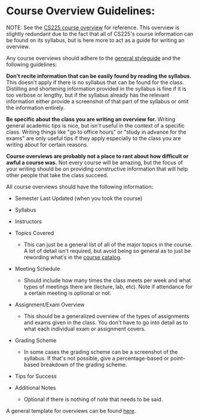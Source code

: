 # Course Overview Guidelines:

NOTE: See the [CS225 course overview](https://github.com/mersaults/uiuc-cs-wiki/blob/main/guide/courseoverviews/cs225.md) for reference. This overview is slightly redundant due to the fact that all of CS225's course information can be found on its syllabus, but is here more to act as a guide for writing an overview.

Any course overviews should adhere to the [general styleguide](https://github.com/mersaults/uiuc-cs-wiki/blob/main/styleguides/styleguide.md) and the following guidelines:

**Don't recite information that can be easily found by reading the syllabus.** This doesn't apply if there is no syllabus that can be found for the class. Distilling and shortening information provided in the syllabus is fine if it is too verbose or lengthy, but if the syllabus already has the relevant information either provide a screenshot of that part of the syllabus or omit the information entirely.

**Be specific about the class you are writing an overview for.** Writing general academic tips is nice, but isn't useful in the context of a specific class. Writing things like "go to office hours" or "study in advance for the exams" are only useful tips if they apply especially to the class you are writing about for certain reasons.

**Course overviews are probably not a place to rant about how difficult or awful a course was.** Not every course will be amazing, but the focus of your writing should be on providing constructive information that will help other people that take the class succeed.

All course overviews should have the following information:

* Semester Last Updated (when you took the course)

* Syllabus

* Instructors

* Topics Covered
  * This can just be a general list of all of the major topics in the course. A lot of detail isn't required, but avoid being so general as to just be rewording what's in the [course catalog](http://catalog.illinois.edu/courses-of-instruction/cs/).
  
* Meeting Schedule
  * Should include how many times the class meets per week and what types of meetings there are (lecture, lab, etc). Note if attendance for a certain meeting is optional or not.
  
* Assignment/Exam Overview
  * This should be a generalized overview of the types of assignments and exams given in the class. You don't have to go into detail as to what each individual exam or assignment covers.

* Grading Scheme
  * In some cases the grading scheme can be a screenshot of the syllabus. If that's not possible, give a percentage-based or point-based breakdown of the grading scheme.

* Tips for Success

* Additional Notes
  * Optional if there is nothing of note that needs to be said.
 
 A general template for overviews can be found [here](https://github.com/mersaults/uiuc-cs-wiki/blob/main/guide/courseoverviews/template.md).
